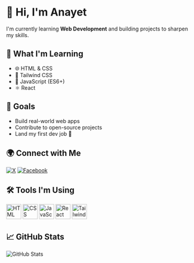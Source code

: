 # 👋 Hi, I'm Anayet

I'm currently learning **Web Development** and building projects to sharpen my skills.

## 🧠 What I'm Learning

- 🌐 HTML & CSS
- 🎨 Tailwind CSS
- 🧩 JavaScript (ES6+)
- ⚛️ React

## 🚀 Goals

- Build real-world web apps
- Contribute to open-source projects
- Land my first dev job 💼

## 🌍 Connect with Me

[![X](https://img.shields.io/badge/X-1DA1F2?style=flat&logo=twitter&logoColor=white)]([https://x.com/](https://x.com/AI_lovey_ou))
[![Facebook](https://img.shields.io/badge/Facebook-1877F2?style=flat&logo=facebook&logoColor=white)](https://facebook.com/ana.y37.h0)

## 🛠️ Tools I'm Using

<p align="left">
  <img src="https://cdn.jsdelivr.net/gh/devicons/devicon/icons/html5/html5-original.svg" alt="HTML" width="40" height="40"/>
  <img src="https://cdn.jsdelivr.net/gh/devicons/devicon/icons/css3/css3-original.svg" alt="CSS" width="40" height="40"/>
  <img src="https://cdn.jsdelivr.net/gh/devicons/devicon/icons/javascript/javascript-original.svg" alt="JavaScript" width="40" height="40"/>
  <img src="https://cdn.jsdelivr.net/gh/devicons/devicon/icons/react/react-original.svg" alt="React" width="40" height="40"/>
  <img src="https://www.vectorlogo.zone/logos/tailwindcss/tailwindcss-icon.svg" alt="Tailwind CSS" width="40" height="40"/>
</p>

## 📈 GitHub Stats

![GitHub Stats](https://github-readme-stats.vercel.app/api?username=yourusername&show_icons=true&theme=radical)

